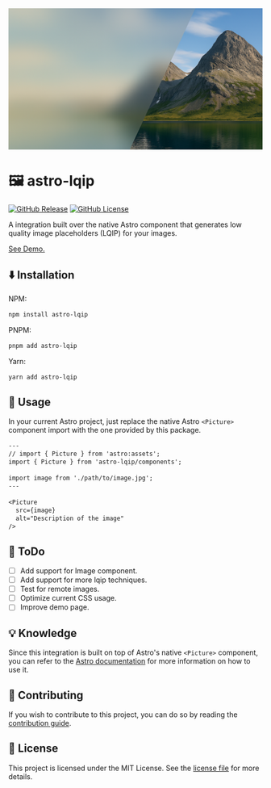 <a href="https://github.com/felixicaza/astro-lqip/">
  <img src="./assets/cover.png" alt="Astro LQIP Cover" width="896" height="280" style="object-fit: cover" />
</a>

# 🖼️ astro-lqip

[![GitHub Release](https://img.shields.io/github/v/release/felixicaza/astro-lqip?logo=npm)](https://www.npmjs.com/package/astro-lqip)
[![GitHub License](https://img.shields.io/github/license/felixicaza/astro-lqip)](https://github.com/felixicaza/astro-lqip/blob/main/LICENSE)

A integration built over the native Astro component that generates low quality image placeholders (LQIP) for your images.

[See Demo.](https://astro-lqip.web.app/)

## ⬇️ Installation

NPM:

```bash
npm install astro-lqip
```

PNPM:

```bash
pnpm add astro-lqip
```

Yarn:

```bash
yarn add astro-lqip
```

## 🚀 Usage

In your current Astro project, just replace the native Astro `<Picture>` component import with the one provided by this package.

```astro
---
// import { Picture } from 'astro:assets';
import { Picture } from 'astro-lqip/components';

import image from './path/to/image.jpg';
---

<Picture
  src={image}
  alt="Description of the image"
/>
```

## 📝 ToDo

- [ ] Add support for Image component.
- [ ] Add support for more lqip techniques.
- [ ] Test for remote images.
- [ ] Optimize current CSS usage.
- [ ] Improve demo page.

## 💡 Knowledge

Since this integration is built on top of Astro's native `<Picture>` component, you can refer to the [Astro documentation](https://docs.astro.build/en/guides/images/#picture-) for more information on how to use it.

## 🤝 Contributing
If you wish to contribute to this project, you can do so by reading the [contribution guide](https://github.com/felixicaza/astro-lqip/blob/main/CONTRIBUTING.md).

## 📄 License
This project is licensed under the MIT License. See the [license file](https://github.com/felixicaza/astro-lqip/blob/main/LICENSE) for more details.
